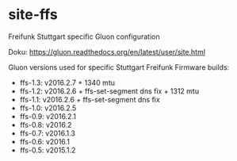 site-ffs
========

Freifunk Stuttgart specific Gluon configuration


Doku: https://gluon.readthedocs.org/en/latest/user/site.html

Gluon versions used for specific Stuttgart Freifunk Firmware builds:
* ffs-1.3: v2016.2.7 + 1340 mtu
* ffs-1.2: v2016.2.6 + ffs-set-segment dns fix + 1312 mtu
* ffs-1.1: v2016.2.6 + ffs-set-segment dns fix
* ffs-1.0: v2016.2.5
* ffs-0.9: v2016.2.1
* ffs-0.8: v2016.2
* ffs-0.7: v2016.1.3
* ffs-0.6: v2016.1
* ffs-0.5: v2015.1.2
